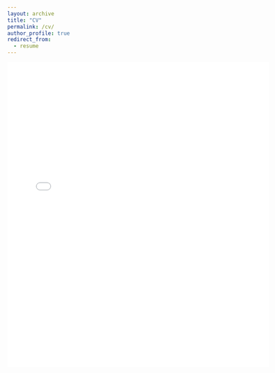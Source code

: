 ```yaml
---
layout: archive
title: "CV"
permalink: /cv/
author_profile: true
redirect_from:
  - resume
---
```


<!-- {% include base_path %} -->


<!--A PDF copy of my CV is available [here](../files/Keyan_CV.pdf). -->
<embed src="{../files/Keyan_CV.pdf}" width="600" height="700" type='application/pdf'>